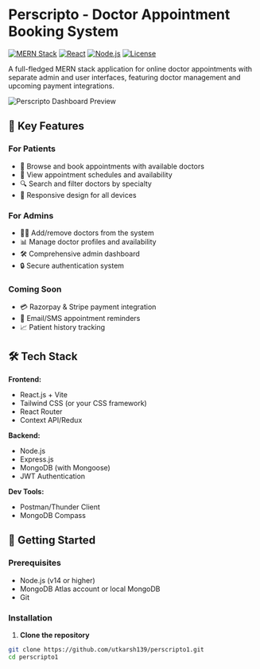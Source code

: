 # Perscripto - Doctor Appointment Booking System

[![MERN Stack](https://img.shields.io/badge/MERN-Full%20Stack-blue)](https://www.mongodb.com/mern-stack)
[![React](https://img.shields.io/badge/Frontend-React%20+%20Vite-blue)](https://reactjs.org/)
[![Node.js](https://img.shields.io/badge/Backend-Node.js%20+%20Express-green)](https://nodejs.org/)
[![License](https://img.shields.io/badge/license-MIT-blue.svg)](LICENSE)

A full-fledged MERN stack application for online doctor appointments with separate admin and user interfaces, featuring doctor management and upcoming payment integrations.

![Perscripto Dashboard Preview](https://via.placeholder.com/800x400?text=Perscripto+Dashboard+Preview) <!-- Replace with actual screenshot -->

## 🌟 Key Features

### For Patients
- 🏥 Browse and book appointments with available doctors
- 📅 View appointment schedules and availability
- 🔍 Search and filter doctors by specialty
- 📱 Responsive design for all devices

### For Admins
- 👨‍⚕️ Add/remove doctors from the system
- 📊 Manage doctor profiles and availability
- 🛠️ Comprehensive admin dashboard
- 🔒 Secure authentication system

### Coming Soon
- 💳 Razorpay & Stripe payment integration
- 📲 Email/SMS appointment reminders
- 📈 Patient history tracking

## 🛠️ Tech Stack

**Frontend:**
- React.js + Vite
- Tailwind CSS (or your CSS framework)
- React Router
- Context API/Redux

**Backend:**
- Node.js
- Express.js
- MongoDB (with Mongoose)
- JWT Authentication

**Dev Tools:**
- Postman/Thunder Client
- MongoDB Compass

## 🚀 Getting Started

### Prerequisites
- Node.js (v14 or higher)
- MongoDB Atlas account or local MongoDB
- Git

### Installation

1. **Clone the repository**
```bash
git clone https://github.com/utkarsh139/perscripto1.git
cd perscripto1
